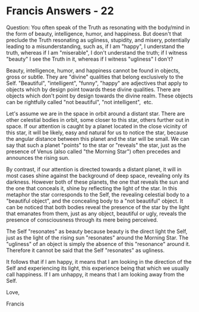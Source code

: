 # Francis Answers - 22




Question: You often speak of the Truth as resonating with the body/mind in the form of beauty, intelligence, humor, and happiness. But doesn't that preclude the Truth resonating as ugliness, stupidity, and misery, potentially leading to a misunderstanding, such as, if I am &quot;happy&quot;, I understand the truth, whereas if I am &quot;miserable&quot;, I don't understand the truth; if I witness &quot;beauty&quot; I see the Truth in it, whereas if I witness &quot;ugliness&quot; I don't?
 





  







Beauty, intelligence, humor, and happiness cannot be found in objects, gross or subtle. They are &quot;divine&quot; qualities that belong exclusively to the Self. &quot;Beautiful&quot;, &quot;intelligent&quot;, &quot;funny&quot;, &quot;happy&quot; are adjectives that apply to objects which by design point towards these divine qualities. There are objects which don't point by design towards the divine realm. These objects can be rightfully called &quot;not beautiful&quot;, &quot;not intelligent&quot;,&nbsp; etc.





  







Let's assume we are in the space in orbit around a distant star. There are other celestial bodies in orbit, some closer to this star, others further out in space. If our attention is caught by a planet located in the close vicinity of this star, it will be likely, easy and natural for us to notice the star, because the angular distance between this planet and the star will be small. We can say that such a planet &quot;points&quot; to the star or &quot;reveals&quot; the star, just as the presence of Venus (also called &quot;the Morning Star&quot;) often precedes and announces the rising sun.





By contrast, if our attention is directed towards a distant planet, it will in most cases shine against the background of deep space, revealing only its darkness. However both of these planets, the one that reveals the sun and the one that conceals it, shine by reflecting the light of the star. In this metaphor the star corresponds to the Self, the revealing celestial body to a &quot;beautiful object&quot;, and the concealing body to a &quot;not beautiful&quot; object. It can be noticed that both bodies reveal the presence of the star by the light that emanates from them, just as any object, beautiful or ugly, reveals the presence of consciousness through its mere being perceived.





  







The Self &quot;resonates&quot; as beauty because beauty is the direct light the Self, just as the light of the rising sun &quot;resonates&quot; around the Morning Star. The &quot;ugliness&quot; of an object is simply the absence of this &quot;resonance&quot; around it. Therefore it cannot be said that the Self &quot;resonates&quot; as ugliness.





  







It follows that if I am happy, it means that I am looking in the direction of the Self and experiencing its light, this experience being that which we usually call happiness. If I am unhappy, it means that I am looking away from the Self.





  







Love,





  







Francis





  







